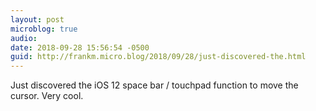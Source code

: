 ```yaml
---
layout: post
microblog: true
audio: 
date: 2018-09-28 15:56:54 -0500
guid: http://frankm.micro.blog/2018/09/28/just-discovered-the.html
---
```

Just discovered the iOS 12 space bar / touchpad function to move the cursor. Very cool. 
